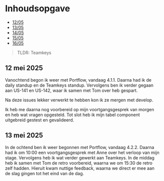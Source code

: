 # Inhoudsopgave

  - [12/05](#5-mei-2025)
  - [13/05](#6-mei-2025)
  - [14/05](#7-mei-2025)
  - [15/05](#8-mei-2025)
  - [16/05](#9-mei-2025)

> TLDR: Teamkeys

## 12 mei 2025

Vanochtend begon ik weer met Portflow, vandaag 4.1.1. Daarna had ik de daily standup en de Teamkeys standup. Vervolgens ben ik verder gegaan aan US-141 en US-142, waar ik samen met Tom over heb gespart. 

Na deze issues lekker verwerkt te hebben kon ik ze mergen met develop.

Ik heb me daarna nog voorbereid op mijn voortgangsgesprek van morgen en heb wat vragen opgesteld. Tot slot heb ik mijn tabel component uitgebreid gestest en gevalideerd.

## 13 mei 2025

In de ochtend ben ik weer begonnen met Portflow, vandaag 4.2.2. Daarna had ik om 10:00 een voortgangsgesprek met Anne over het verloop van mijn stage. Vervolgens heb ik wat verder gewerkt aan Teamkeys.
In de middag heb ik samen met Tom de retro voorbereid, waarna we om 15:30 de retro zelf hadden. Hieruit kwam nuttige feedback, waarna we direct er mee aan de slag gingen tot het eind van de dag.
